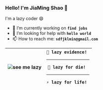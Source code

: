 ### Hello! I'm JiaMing Shao 👋

I'm a lazy coder 😄

- 🔭 I’m currently working on **`find jobs`**
- 🤔 I’m looking for help with **`hello world`**
- 📫 How to reach me: **`sdfjklmin@gmail.com`**

| ![see me lazy](https://github-readme-stats.vercel.app/api?username=sdfjklmin&show_icons=true&theme=buefy) | <code>🐛 lazy evidence! </code> <hr> <code>🌱 lazy for die!  </code> <hr> <code>⚡ lazy for life! </code>|
| ------------- | ------------- |
